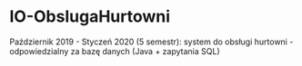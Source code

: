 # IO-ObslugaHurtowni
Październik 2019 - Styczeń 2020 (5 semestr): system do obsługi hurtowni - odpowiedzialny za bazę danych (Java + zapytania SQL)
